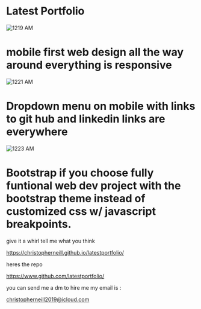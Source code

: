 # Latest Portfolio
![1219 AM](https://user-images.githubusercontent.com/58280924/74507165-3ac70e80-4ec1-11ea-93af-f1a17376ab28.jpeg)
# mobile first web design all the way around everything is responsive
![1221 AM](https://user-images.githubusercontent.com/58280924/74507184-4adeee00-4ec1-11ea-9535-32424c94c8c8.PNG)
# Dropdown menu on mobile with links to git hub and linkedin links are everywhere
![1223 AM](https://user-images.githubusercontent.com/58280924/74507203-55998300-4ec1-11ea-9094-b5efb13d737a.jpeg)
# Bootstrap if you choose fully funtional web dev project with the bootstrap theme instead of customized css w/ javascript breakpoints. 

give it a whirl tell me what you think

https://christopherneill.github.io/latestportfolio/

heres the repo

https://www.github.com/latestportfolio/


you can send me a dm to hire me my email is :

<christopherneill2019@icloud.com> 

